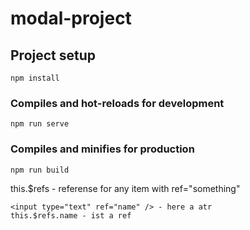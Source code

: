 # modal-project

## Project setup
```
npm install
```

### Compiles and hot-reloads for development
```
npm run serve
```

### Compiles and minifies for production
```
npm run build
```

this.$refs - referense for any item with ref="something"
```
<input type="text" ref="name" /> - here a atr
this.$refs.name - ist a ref
```